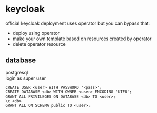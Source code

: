 # keycloak

official keycloak deployment uses operator but you can bypass that:
- deploy using operator
- make your own template based on resources created by operator
- delete operator resource

## database

postgresql \
login as super user
```
CREATE USER <user> WITH PASSWORD '<pass>';
CREATE DATABASE <db> WITH OWNER <user> ENCODING 'UTF8';
GRANT ALL PRIVILEGES ON DATABASE <db> TO <user>;
\c <db>
GRANT ALL ON SCHEMA public TO <user>;
```
